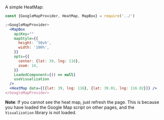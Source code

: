 A simple HeatMap:

```jsx
const {GoogleMapProvider, HeatMap, MapBox} = require('../')

;<GoogleMapProvider>
  <MapBox
    apiKey=""
    mapStyle={{
      height: '50vh',
      width: '100%',
    }}
    opts={{
      center: {lat: 39, lng: 116},
      zoom: 14,
    }}
    LoadedComponent={() => null}
    useVisualization
  />
  <HeatMap data={[{lat: 39, lng: 116}, {lat: 39.01, lng: 116.02}]} />
</GoogleMapProvider>
```

**Note**: If you cannot see the heat map, just refresh the page. This is because
you have loaded the Google Map script on other pages, and the `Visualization`
library is not loaded.
